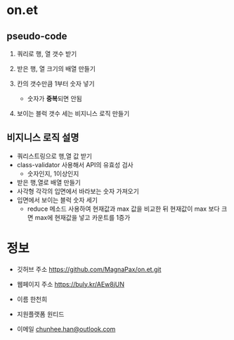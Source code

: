 # on.et

## pseudo-code

1. 쿼리로 행, 열 갯수 받기

2. 받은 행, 열 크기의 배열 만들기

3. 칸의 갯수만큼 1부터 숫자 넣기

   - 숫자가 **중복**되면 안됨

4. 보이는 블럭 갯수 세는 비지니스 로직 만들기


## 비지니스 로직 설명
- 쿼리스트링으로 행,열 값 받기
- class-validator 사용해서 API의 유효성 검사
  - 숫자인지, 1이상인지
- 받은 행,열로 배열 만들기
- 사각형 각각의 입면에서 바라보는 숫자 가져오기
- 입면에서 보이는 블럭 숫자 세기
  - reduce 메소드 사용하여 현재값과 max 값을 비교한 뒤 현재값이 max 보다 크면 max에 현재값을 넣고 카운트를 1증가


# 정보
- 깃허브 주소
https://github.com/MagnaPax/on.et.git

- 웹페이지 주소
https://buly.kr/AEw8jUN

- 이름
한천희

- 지원플랫폼
원티드

- 이메일
chunhee.han@outlook.com